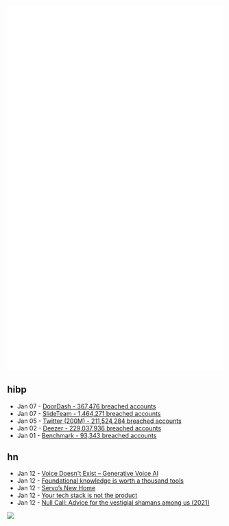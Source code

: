 ![Metrics](https://raw.githubusercontent.com/phixion/phixion/master/metrics.svg)

## hibp

<!--
for https://github.com/phixion/phixion/blob/main/.github/workflows/feeds.yml
-->
<!--START_SECTION:haveibeenpwnd-->
- Jan 07 - [DoorDash - 367,476 breached accounts](https://haveibeenpwned.com/PwnedWebsites#DoorDash)
- Jan 07 - [SlideTeam - 1,464,271 breached accounts](https://haveibeenpwned.com/PwnedWebsites#SlideTeam)
- Jan 05 - [Twitter (200M) - 211,524,284 breached accounts](https://haveibeenpwned.com/PwnedWebsites#Twitter200M)
- Jan 02 - [Deezer - 229,037,936 breached accounts](https://haveibeenpwned.com/PwnedWebsites#Deezer)
- Jan 01 - [Benchmark - 93,343 breached accounts](https://haveibeenpwned.com/PwnedWebsites#Benchmark)
<!--END_SECTION:haveibeenpwnd-->

## hn

<!--
for https://github.com/phixion/phixion/blob/main/.github/workflows/feeds.yml
-->
<!--START_SECTION:hn-->
- Jan 12 - [Voice Doesn't Exist – Generative Voice AI](https://blog.elevenlabs.io/enter-the-new-year-with-a-bang/)
- Jan 12 - [Foundational knowledge is worth a thousand tools](https://lucaskostka.com/posts/foundational_knowledge)
- Jan 12 - [Servo’s New Home](https://servo.org/blog/2020/11/17/servo-home/)
- Jan 12 - [Your tech stack is not the product](https://hoho.com/posts/your-stack-is-not-the-product/)
- Jan 12 - [Null Call: Advice for the vestigial shamans among us (2021)](https://arcove.substack.com/p/null-call)
<!--END_SECTION:hn-->

<!--
for https://yhype.me
-->
![](https://hit.yhype.me/github/profile?user_id=13013670)
